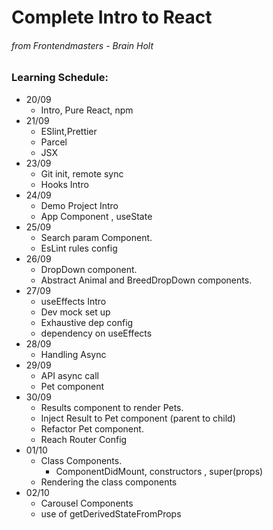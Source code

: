 # Complete Intro to React

###### from Frontendmasters - _Brain Holt_

### Learning Schedule:

- 20/09
  - Intro, Pure React, npm
- 21/09
  - ESlint,Prettier
  - Parcel
  - JSX
- 23/09
  - Git init, remote sync
  - Hooks Intro
- 24/09
  - Demo Project Intro
  - App Component , useState
- 25/09
  - Search param Component.
  - EsLint rules config
- 26/09
  - DropDown component.
  - Abstract Animal and BreedDropDown components.
- 27/09
  - useEffects Intro
  - Dev mock set up
  - Exhaustive dep config
  - dependency on useEffects
- 28/09
  - Handling Async
- 29/09
  - API async call
  - Pet component
- 30/09
  - Results component to render Pets.
  - Inject Result to Pet component (parent to child)
  - Refactor Pet component.
  - Reach Router Config
- 01/10
  - Class Components.
    - ComponentDidMount, constructors , super(props)
  - Rendering the class components
- 02/10
  - Carousel Components
  - use of getDerivedStateFromProps
